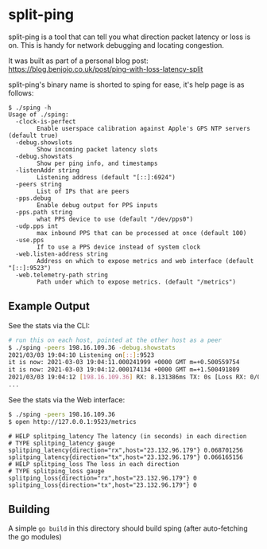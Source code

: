 split-ping
===

split-ping is a tool that can tell you what direction packet latency or loss is on. This is handy for network debugging and locating congestion.

It was built as part of a personal blog post: https://blog.benjojo.co.uk/post/ping-with-loss-latency-split

split-ping's binary name is shorted to sping for ease, it's help page is as follows:

```
$ ./sping -h
Usage of ./sping:
  -clock-is-perfect
        Enable userspace calibration against Apple's GPS NTP servers (default true)
  -debug.showslots
        Show incoming packet latency slots
  -debug.showstats
        Show per ping info, and timestamps
  -listenAddr string
        Listening address (default "[::]:6924")
  -peers string
        List of IPs that are peers
  -pps.debug
        Enable debug output for PPS inputs
  -pps.path string
        what PPS device to use (default "/dev/pps0")
  -udp.pps int
        max inbound PPS that can be processed at once (default 100)
  -use.pps
        If to use a PPS device instead of system clock
  -web.listen-address string
        Address on which to expose metrics and web interface (default "[::]:9523")
  -web.telemetry-path string
        Path under which to expose metrics. (default "/metrics")
```

## Example Output

See the stats via the CLI:
```bash
# run this on each host, pointed at the other host as a peer
$ ./sping -peers 198.16.109.36 -debug.showstats
2021/03/03 19:04:10 Listening on[::]:9523
it is now: 2021-03-03 19:04:11.000241999 +0000 GMT m=+0.500559754
it is now: 2021-03-03 19:04:12.000174134 +0000 GMT m=+1.500491809
2021/03/03 19:04:12 [198.16.109.36] RX: 8.131386ms TX: 0s [Loss RX: 0/0 | Loss TX 0/0]
...
```

See the stats via the Web interface:
```bash
$ ./sping -peers 198.16.109.36
$ open http://127.0.0.1:9523/metrics
```
```logs
# HELP splitping_latency The latency (in seconds) in each direction
# TYPE splitping_latency gauge
splitping_latency{direction="rx",host="23.132.96.179"} 0.068701256
splitping_latency{direction="tx",host="23.132.96.179"} 0.066165156
# HELP splitping_loss The loss in each direction
# TYPE splitping_loss gauge
splitping_loss{direction="rx",host="23.132.96.179"} 0
splitping_loss{direction="tx",host="23.132.96.179"} 0
```

## Building

A simple `go build` in this directory should build sping (after auto-fetching the go modules)
